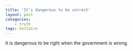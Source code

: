 ```yaml
---
title: 'It’s dangerous to be correct'
layout: post
categories:
    - truth
tags: Voltaire
---
```


It is dangerous to be right when the government is wrong.